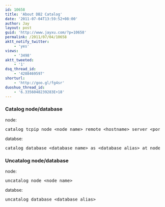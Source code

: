 ```yaml
---
id: 10658
title: 'About DB2 Catalog'
date: '2011-07-04T13:59:52+08:00'
author: Jay
layout: post
guid: 'http://www.jayxu.com/?p=10658'
permalink: /2011/07/04/10658
aktt_notify_twitter:
    - 'yes'
views:
    - '3498'
aktt_tweeted:
    - '1'
dsq_thread_id:
    - '4288469597'
shorturl:
    - 'http://goo.gl/fg4sr'
duoshuo_thread_id:
    - '6.3356048239283E+18'
---
```


<h3>Catalog node/database</h3>
node:
<pre lang="sql">catalog tcpip node &lt;node_name&gt; remote &lt;hostname&gt; server &lt;port_number&gt;</pre>
databse:
<pre lang="sql">catalog database &lt;database_name&gt; as &lt;database_alias&gt; at node &lt;node_name&gt;</pre>
<h3></h3>
<h3>Uncatalog node/database</h3>
node:
<pre lang="sql">uncatalog node &lt;node_name&gt;</pre>
databse:
<pre lang="sql">uncatalog database &lt;database_alias&gt;</pre>